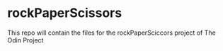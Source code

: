 # rockPaperScissors
This repo will contain the files for the rockPaperSciccors project of The Odin Project